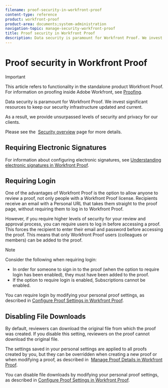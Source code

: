 ```yaml
---
filename: proof-security-in-workfront-proof
content-type: reference
product: workfront-proof
product-area: documents;system-administration
navigation-topic: manage-security-workfront-proof
title: Proof security in Workfront Proof
description: Data security is paramount for Workfront Proof. We invest significant resources to keep our security infrastructure updated and current.
---
```


# Proof security in Workfront Proof

>[!IMPORTANT]
>
>This article refers to functionality in the standalone product Workfront Proof. For information on proofing inside Adobe Workfront, see [Proofing](../../../review-and-approve-work/proofing/proofing.md).

Data security is paramount for Workfront Proof. We invest significant resources to keep our security infrastructure updated and current.

As a result, we provide unsurpassed levels of security and privacy for our clients.

Please see the&nbsp; [Security overview](https://www.workfront.com/workfront-security)&nbsp;page for more details.

## Requiring Electronic Signatures

For information about configuring electronic signatures, see [Understanding electronic signatures in Workfront Proof](../../../workfront-proof/wp-acct-admin/managing-security/electronic-sigs-in-wp.md).

## Requiring Login

One of the advantages of Workfront Proof is the option to allow anyone to review a proof, not only people with a Workfront Proof license.&nbsp;Recipients receive an email with a Personal URL that takes them straight to the proof page, without requiring them to log in to Workfront Proof.

However, if you require higher levels of security for your review and approval process, you can require users to log in before accessing a proof. This forces the recipient to enter their email and password before accessing the proof. This means that only Workfront Proof users (colleagues or members) can be added to the proof.

>[!NOTE]
>
>Consider the following when requiring login: 
>
>* In order for someone to sign in to the proof (when the option to require login has been enabled), they must have been added to the proof. 
>* If the option to require login is enabled, Subscriptions cannot be enabled. 
>

You can require login by modifying your personal proof settings, as described in [Configure Proof Settings in Workfront Proof](../../../workfront-proof/wp-work-proofsfiles/manage-your-work/configure-proof-settings.md).

## Disabling File Downloads

By default, reviewers can download the original file from which the proof was created. If you disable this setting, reviewers on the proof cannot download the original file.

The settings saved in your personal settings are applied to all proofs created by you, but they can be overridden when creating a new proof or when modifying a proof, as described in&nbsp; [Manage Proof Details in Workfront Proof](../../../workfront-proof/wp-work-proofsfiles/manage-your-work/manage-proof-details.md).

You can disable file downloads by modifying your personal proof settings, as&nbsp;described in [Configure Proof Settings in Workfront Proof](../../../workfront-proof/wp-work-proofsfiles/manage-your-work/configure-proof-settings.md).
